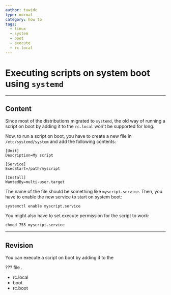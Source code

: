 ```yaml
---
author: tuwidc
type: normal
category: how to
tags:
  - linux
  - system
  - boot
  - execute
  - rc.local
---
```


# Executing scripts on system boot using `systemd`


---

## Content

Since most of the distributions migrated to `systemd`, the old way of running a script on boot by adding it to the `rc.local` won't be supported for long.

Now, to run a script on boot, you have to create a new file in `/etc/systemd/system` and add the following contents:

```plain-text
[Unit]
Description=My script

[Service]
ExecStart=/path/myscript

[Install]
WantedBy=multi-user.target
```

The name of the file should be something like `myscript.service`. Then, you have to enable the new service to start on system boot:

```plain-text
systemctl enable myscript.service
```

You might also have to set execute permission for the script to work:

```plain-text
chmod 755 myscript.service
```


---

## Revision

You can execute a script on boot by adding it to the 

???  file .

- rc.local
- boot
- rc.boot
 
